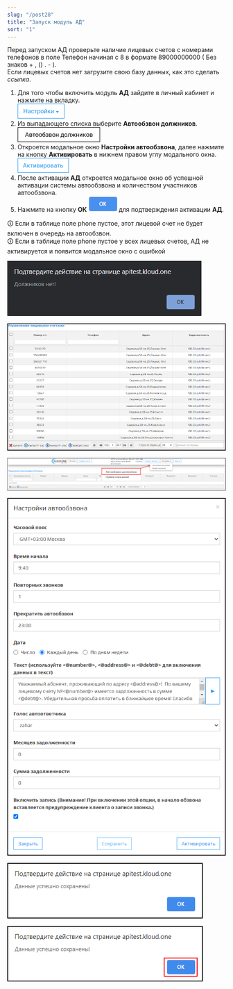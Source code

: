 ```yaml
---
slug: "/post28"
title: "Запуск модуль АД"
sort: "1"
---
```


Перед запуском АД проверьте наличие лицевых счетов с номерами телефонов в поле Телефон начиная с 8 в формате 89000000000 ( Без знаков + , () . - ).  
Если лицевых счетов нет загрузите свою базу данных, как это сделать *ссылка*.

1. Для того чтобы включить модуль **АД** зайдите в личный кабинет и нажмите на вкладку.  
![Картинка](./images/butt_settings.png )
1. Из выпадающего списка выберите **Автообзвон должников**.  
![Картинка](./images/butt_ad.png )
1. Откроется модальное окно **Настройки автообзвона**, далее нажмите на кнопку **Активировать** в нижнем правом углу модального окна.  
![Картинка](./images/butt_enable.png )
1. После активации **АД** откроется модальное окно об успешной активации системы автообзвона и количеством участников автообзвона.
1. Нажмите на кнопку **ОК** ![Картинка](./images/butt_ok.png ) для подтверждения активации **АД**.

🛈 Если в таблице поле phone пустое, этот лицевой счет не будет включен в очередь на автообзвон.  
🛈 Если в таблице поле phone пустое у всех лицевых счетов, АД не активируется и появится модальное окно с ошибкой

![Картинка](./images/not_debtor.png "Модальное окно Подтверждение действие на странице")

![Картинка](./images/data_in_table.png "База данных для АД без номеров телефонов (АД не запустится)")

![Картинка](./images/image23.png "Автообзвон должников в выпадающем списке настроек")

![Картинка](./images/main.png "Модальное окно Настройки автообзвона")

![Картинка](./images/confirm_action.png "Модальное окно Подтверждение действий")

![Картинка](./images/confirm_action_redbox.png "Кнопка ОК для подтверждения действий")